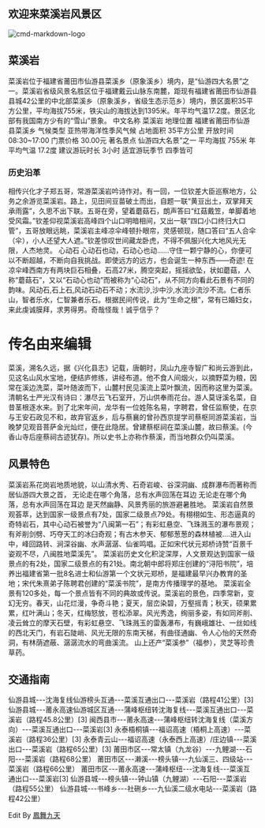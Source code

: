 </head>
<body marginheight="0"><h2>欢迎来菜溪岩风景区</h2>
<p><img src="http://www.0594.com.cn/uploadfile/2014/1130/20141130093132621.jpg" alt="cmd-markdown-logo">
</p>
<h2>菜溪岩</h2>
<p>菜溪岩位于福建省莆田市仙游县菜溪乡（原象溪乡）境内，是“仙游四大名景”之一。菜溪岩省级风景名胜区位于福建戴云山脉东南麓，距现有福建省莆田市仙游县县城42公里的中北部菜溪乡（原象溪乡，省级生态示范乡）境内，景区面积35平方公里，平均海拔755米，铁尖山的海拔达到1395米。年平均气温17.2度。景区北部有我国南方少有的“雪山”景象。
中文名称 菜溪岩 地理位置 福建省莆田市仙游县菜溪乡 气候类型 亚热带海洋性季风气候 占地面积 35平方公里 开放时间 08:30~17:00 门票价格 30.00元 著名景点 仙游四大名景”之一 平均海拔 755米 年平均气温 17.2度 建议游玩时长 3小时 适宜游玩季节 四季皆可

</p>
<h3>历史沿革</h3>
<p>相传兴化才子郑五哥，常游菜溪岩吟诗作对。有一回，一位钦差大臣巡察地方，公务之余游览菜溪岩。路上，见田间豆苗破土而出，自题一联“黄豆出土，双掌拜天承雨露”，久思不出下联。五哥在旁，望着蘑菇石，朗声答曰“红菇戴笠，单脚着地受风霜。”钦差仰视菜溪岩高峰四个山口明暗相间，又出一联“四口小口终归大口管”，五哥放眼远眺，菜溪岩主峰凉伞峰顿扑眼帘，灵感顿现，随口答曰“五人合伞（伞），小人还望大人遮。”钦差惊叹世间藏龙卧虎，不得不佩服兴化大地风光无限，人杰地灵。
心动石 心动石也动，石动心也动……守住一颗宁静的心，你便可以不断超越，不断向自我挑战。即使远方的远方，也会诞生一种东西——奇迹! 在凉伞峰西南方有两块巨石相叠，石高27米，腾空突起，摇摇欲坠，状如蘑菇，人称“蘑菇石”，又以“石动心也动”而被称为“心动石”，从不同方向看此石景有不同的韵味。风动石,石上石,风动石动石不动；水流沙,沙中沙,水流沙流沙不流。仁者乐山，智者乐水，仁智兼者乐石。根据民间传说，此为“生命之根”，常有已婚妇女，来此虔诚膜拜，求男得男。奇哉怪哉！诚乎信乎？

</p>
<h1>传名由来编辑</h1>
<p>菜溪，溯名久远，据《兴化县志》记载，唐朝时，凤山九座寺智广和尚云游到此，见这名山风水宝地，便结庐修练，讲经布道。他不食人间烟火，以摘野菜为粮，因常在溪边洗菜，菜叶随波而下，山麓村民见溪流上菜叶飘流，因而称这里为菜溪。清朝名士严光汉有诗曰：瀑尽云飞石室开，万山供奉雨花台。游人莫讶溪名菜，自昔茎根逐水来。到了北宋年间，龙华有一位姓陈名易，字聘君，曾任监察使，在京与王安石政见不和，故弃官返乡，后与蔡襄的曾孙西京提学司蔡枢同游菜溪岩，当晚梦见观音菩萨金光灿烂，便在此隐居。曾建蔡枢祠在菜溪山麓，故曰蔡溪。(今香山寺后座蔡祠古迹犹存)。所以史书上亦称作蔡溪，而当地群众仍叫菜溪。

</p>
<h2>风景特色</h2>
<p>菜溪岩系花岗岩地质地貌，以山清水秀、石奇岩峻、谷深洞幽、成群瀑布而著称而居仙游四大景之首，
无论走在哪个角落，总有水声回荡在耳边
无论走在哪个角落，总有水声回荡在耳边
是天然幽静、风景秀丽的旅游避暑胜地。 菜溪岩自然景观荟萃，达到国家一级景点有7处，国家二级景点79处。有栩栩如生、形态逼真的奇特岩石，其中心动石被誉为“八闽第一石”；有彩虹悬空、飞珠溅玉的瀑布景观；有斧削剑劈、巧夺天工的冰臼奇观；有古木参天、郁郁葱葱的森林植被….进入山中，峰回路转、涧深谷幽、水声潺潺、仙雀鸣唱。正如宋代状元郑桥诗赞“百景千姿观不尽，八闽胜地菜溪先”。
菜溪岩历史文化积淀深厚，人文景观达到国家一级景点的有2处，国家二级景点的有21处。南北朝中郎将郑庄创建的“浔阳书院”，培养出福建省第一批8名进士和仙游第一个文状元郑桥，是福建最早兴办教育的圣地；宋代朱熹弟子陈聘君创建的“菜溪书院”，是南方传播理学的基地。
菜溪岩全景有120多处，每一个景点皆有不同的典故或传说。菜溪岩的景色，四季常新，变幻无穷。春天，山花烂漫，争奇斗艳；夏天，层峦染碧，万壑摇青；秋天，硕果累累，红叶满山；冬天，红梅怒放，苍松添翠。风光秀逸，绚丽多姿，有如同斧削、凌云耸立的摩天石壁，有彩虹悬空、飞珠溅玉的雷轰瀑布，有巍峨雄壮、一丝如线的西北天门，有岩石陡峭、风光无限的东南天梯，有曲径通幽、令人心怡的天然奇洞，有林荫遮蔽、潺潺流水的弯曲溪流。
山上还产“菜溪参”（福参），灵芝等珍贵草药。
</p>
<h2>交通指南</h2>
<p>仙游县城---沈海复线仙游榜头互通---菜溪互通出口---菜溪岩（路程41公里）[3] 
仙游县城---莆永高速仙游城区互通---蒲峰枢纽转沈海复线---菜溪互通出口---菜溪岩（路程45.8公里）[3] 
闽西县市---莆永高速---蒲峰枢纽转沈海复线（菜溪方向）---菜溪互通出口---菜溪岩[3] 
永泰梧桐镇---福诏高速（梧桐上高速）---菜溪岩（路程36公里）[3] 
永泰青云山---福诏高速（永泰西上高速）/庄边镇---菜溪出口---菜溪岩（路程65公里）[3] 
莆田市区---常太镇（九龙谷）---九鲤湖---石阳---菜溪岩（路程68公里）
莆田市区---濑溪---榜头镇---九仙溪三、四级站---菜溪岩（路程66公里）
莆田市区---莆永高速---蒲峰枢纽---沈海复线---菜溪互通出口---菜溪岩[3] 
仙游县城---榜头镇---钟山镇（九鲤湖）---石阳---菜溪岩（路程55公里）
仙游县城---书峰乡---社硎乡---九仙溪二级水电站---菜溪岩（路程42公里）

</p>
<p>Edit By <a href="http://www.caixiyan.org">鳳舞九天</a></p>
</body></html>
